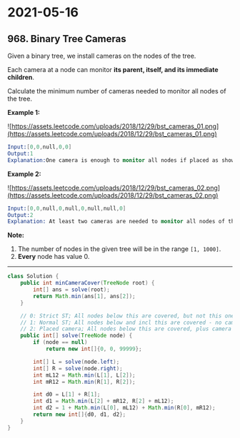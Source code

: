 # 2021-05-16

## 968. Binary Tree Cameras

Given a binary tree, we install cameras on the nodes of the tree.

Each camera at a node can monitor **its parent, itself, and its immediate children**.

Calculate the minimum number of cameras needed to monitor all nodes of the tree.

**Example 1:**

![https://assets.leetcode.com/uploads/2018/12/29/bst_cameras_01.png](https://assets.leetcode.com/uploads/2018/12/29/bst_cameras_01.png)

```s
Input:[0,0,null,0,0]
Output:1
Explanation:One camera is enough to monitor all nodes if placed as shown.
```

**Example 2:**

![https://assets.leetcode.com/uploads/2018/12/29/bst_cameras_02.png](https://assets.leetcode.com/uploads/2018/12/29/bst_cameras_02.png)

```s
Input:[0,0,null,0,null,0,null,null,0]
Output:2
Explanation: At least two cameras are needed to monitor all nodes of the tree. The above image shows one of the valid configurations of camera placement.
```

**Note:**

1. The number of nodes in the given tree will be in the range `[1, 1000]`.
2. **Every** node has value 0.

---

```java
class Solution {
    public int minCameraCover(TreeNode root) {
        int[] ans = solve(root);
        return Math.min(ans[1], ans[2]);
    }

    // 0: Strict ST; All nodes below this are covered, but not this one
    // 1: Normal ST; All nodes below and incl this are covered - no camera
    // 2: Placed camera; All nodes below this are covered, plus camera here
    public int[] solve(TreeNode node) {
        if (node == null)
            return new int[]{0, 0, 99999};

        int[] L = solve(node.left);
        int[] R = solve(node.right);
        int mL12 = Math.min(L[1], L[2]);
        int mR12 = Math.min(R[1], R[2]);

        int d0 = L[1] + R[1];
        int d1 = Math.min(L[2] + mR12, R[2] + mL12);
        int d2 = 1 + Math.min(L[0], mL12) + Math.min(R[0], mR12);
        return new int[]{d0, d1, d2};
    }
}

```
